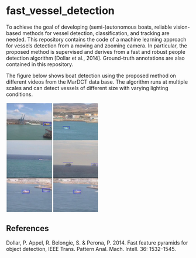 # fast_vessel_detection

To achieve the goal of developing (semi-)autonomous boats, reliable vision-based methods for vessel detection, classification, and tracking are needed. This repository contains the code of a machine learning approach for vessels detection from a moving and zooming camera. In particular, the proposed method is supervised and derives from a fast and robust people detection algorithm [Dollar et al., 2014]. Ground-truth annotations are also contained in this repository.

The figure below shows boat detection using the proposed method on different videos from the MarDCT data base. The algorithm runs at multiple scales and can detect vessels of different size with varying lighting conditions.

<img src="doc/images/examples.png" height="300">



## References

Dollar, P. Appel, R. Belongie, S. & Perona, P. 2014. Fast feature pyramids for object detection, IEEE Trans. Pattern Anal. Mach. Intell. 36: 1532–1545.
